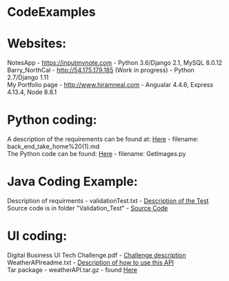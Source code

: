 # CodeExamples

# Websites:  
NotesApp - <https://inputmynote.com>                            - Python 3.6/Django 2.1, MySQL 8.0.12
Barry_NorthCal - <http://54.175.179.185>  (Work in progress)    - Python 2.7/Django 1.11   
My Portfolio page - <http://www.hiramneal.com>                  - Angualar 4.4.6, Express 4.13.4, Node 8.8.1

# Python coding:  
A description of the requirements can be found at: [Here](https://github.com/hkneal/CodeExamples/blob/master/back_end_take_home%2520(1).md) - filename: back_end_take_home%20(1).md    
The Python code can be found: [Here](https://github.com/hkneal/CodeExamples/blob/master/GetImages.py) - filename: GetImages.py 

# Java Coding Example:  
Description of requirments - validationTest.txt - [Description of the Test](https://github.com/hkneal/CodeExamples/blob/master/validationTest.txt) 
Source code is in folder "Validation_Test" - [Source Code](https://github.com/hkneal/CodeExamples/tree/master/Validation_Test)  
    
# UI coding:  
Digital Business UI Tech Challenge.pdf - [Challenge description](https://github.com/hkneal/CodeExamples/blob/master/Digital%20Business%20UI%20Tech%20Challenge.pdf)  
WeatherAPIreadme.txt  - [Description of how to use this API](https://github.com/hkneal/CodeExamples/blob/master/WeatherAPI%20readme.txt)  
Tar package - weatherAPI.tar.gz - found [Here](https://github.com/hkneal/CodeExamples/blob/master/weatherApi.tar.gz)  

